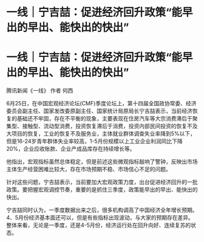 # 一线｜宁吉喆：促进经济回升政策“能早出的早出、能快出的快出”

# 一线｜宁吉喆：促进经济回升政策“能早出的早出、能快出的快出”

腾讯新闻《一线》 作者 何西

6月25日，在中国宏观经济论坛(CMF)季度论坛上，第十四届全国政协常委、经济委员会副主任、国家发改委原副主任、国家统计局原局长宁吉喆表示，当前经济恢复的基础还不牢固，存在不平衡的现象，主要表现在住房汽车等大宗消费滞后于聚集型、接触型、流动型消费，投资恢复滞后于消费，投资内部民间投资的恢复不及大项目的恢复，工业的恢复不及服务业，主体就业群体调查失业率降到5%以下，但是16-24岁青年群体失业率较高，1-5月份规模以上工业企业利润同比下降20%，企业应收账款、企业产成品库存在持续增长等。

他指出，宏观指标虽然总体稳定，但是前述这些微观指标敲响了警钟，反映出市场主体生产经营困难比较大，存在市场预期不稳、市场信心不足的问题。

针对这些问题，宁吉喆表示，当前要加大宏观政策力度，出台促进经济回升的一批政策。要把握宏观调控节奏，重要的是抓住三季度，政策能早出的早出、能快出的快出。

宁吉喆同时认为，一季度数据出来之后，很多机构调高了中国经济全年增长预期。4、5月份经济基本面还可以，但是有些指标出现波动，与大家的预期存在差异。整体来看，无论是一季度，还是4-5月份，经济运行处在回升向好、连续复苏的状态。

